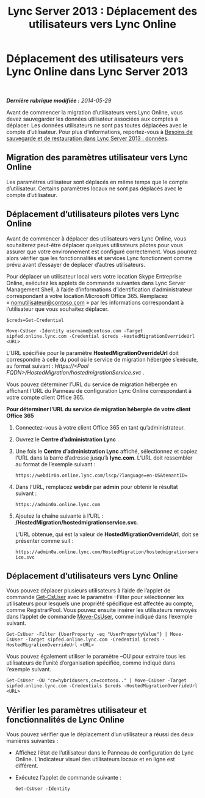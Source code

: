 ﻿---
title: 'Lync Server 2013 : Déplacement des utilisateurs vers Lync Online'
TOCTitle: Déplacement des utilisateurs vers Lync Online
ms:assetid: 6a523c86-2eac-4fa4-973a-4406872c9a7d
ms:mtpsurl: https://technet.microsoft.com/fr-fr/library/JJ204969(v=OCS.15)
ms:contentKeyID: 49297497
ms.date: 06/01/2017
mtps_version: v=OCS.15
ms.translationtype: HT
---

# Déplacement des utilisateurs vers Lync Online dans Lync Server 2013

 

_**Dernière rubrique modifiée :** 2014-05-29_

Avant de commencer la migration d’utilisateurs vers Lync Online, vous devez sauvegarder les données utilisateur associées aux comptes à déplacer. Les données utilisateurs ne sont pas toutes déplacées avec le compte d’utilisateur. Pour plus d’informations, reportez-vous à [Besoins de sauvegarde et de restauration dans Lync Server 2013 : données](lync-server-2013-backup-and-restoration-requirements-data.md).

## Migration des paramètres utilisateur vers Lync Online

Les paramètres utilisateur sont déplacés en même temps que le compte d’utilisateur. Certains paramètres locaux ne sont pas déplacés avec le compte d’utilisateur.

## Déplacement d’utilisateurs pilotes vers Lync Online

Avant de commencer à déplacer des utilisateurs vers Lync Online, vous souhaiterez peut-être déplacer quelques utilisateurs pilotes pour vous assurer que votre environnement est configuré correctement. Vous pourrez alors vérifier que les fonctionnalités et services Lync fonctionnent comme prévu avant d’essayer de déplacer d’autres utilisateurs.

Pour déplacer un utilisateur local vers votre location Skype Entreprise Online, exécutez les applets de commande suivantes dans Lync Server Management Shell, à l’aide d’informations d’identification d’administrateur correspondant à votre location Microsoft Office 365. Remplacez « nomutilisateur@contoso.com » par les informations correspondant à l’utilisateur que vous souhaitez déplacer.

    $creds=Get-Credential

    Move-CsUser -Identity username@contoso.com -Target sipfed.online.lync.com -Credential $creds -HostedMigrationOverrideUrl <URL>

L’URL spécifiée pour le paramètre **HostedMigrationOverrideUrl** doit correspondre à celle du pool où le service de migration hébergée s’exécute, au format suivant : *Https://\<Pool FQDN\>/HostedMigration/hostedmigrationService.svc* .

Vous pouvez déterminer l’URL du service de migration hébergée en affichant l’URL du Panneau de configuration Lync Online correspondant à votre compte client Office 365.

**Pour déterminer l’URL du service de migration hébergée de votre client Office 365**

1.  Connectez-vous à votre client Office 365 en tant qu’administrateur.

2.  Ouvrez le **Centre d’administration Lync** .

3.  Une fois le **Centre d’administration Lync** affiché, sélectionnez et copiez l’URL dans la barre d’adresse jusqu’à **lync.com**. L’URL doit ressembler au format de l’exemple suivant :
    
    `https://webdir0a.online.lync.com/lscp/?language=en-US&tenantID=`

4.  Dans l’URL, remplacez **webdir** par **admin** pour obtenir le résultat suivant :
    
    `https://admin0a.online.lync.com`

5.  Ajoutez la chaîne suivante à l’URL : **/HostedMigration/hostedmigrationservice.svc**.
    
    L’URL obtenue, qui est la valeur de **HostedMigrationOverrideUrl**, doit se présenter comme suit :
    
    `https://admin0a.online.lync.com/HostedMigration/hostedmigrationservice.svc`

## Déplacement d’utilisateurs vers Lync Online

Vous pouvez déplacer plusieurs utilisateurs à l’aide de l’applet de commande [Get-CsUser](https://docs.microsoft.com/en-us/powershell/module/skype/Get-CsUser) avec le paramètre –Filter pour sélectionner les utilisateurs pour lesquels une propriété spécifique est affectée au compte, comme RegistrarPool. Vous pouvez ensuite insérer les utilisateurs renvoyés dans l’applet de commande [Move-CsUser](move-csuser.md), comme indiqué dans l’exemple suivant.

    Get-CsUser -Filter {UserProperty -eq "UserPropertyValue"} | Move-CsUser -Target sipfed.online.lync.com -Credential $creds -HostedMigrationOverrideUrl <URL>

Vous pouvez également utiliser le paramètre –OU pour extraire tous les utilisateurs de l’unité d’organisation spécifiée, comme indiqué dans l’exemple suivant.

    Get-CsUser -OU "cn=hybridusers,cn=contoso.." | Move-CsUser -Target sipfed.online.lync.com -Credentials $creds -HostedMigrationOverrideUrl <URL>

## Vérifier les paramètres utilisateur et fonctionnalités de Lync Online

Vous pouvez vérifier que le déplacement d’un utilisateur a réussi des deux manières suivantes :

  - Affichez l’état de l’utilisateur dans le Panneau de configuration de Lync Online. L’indicateur visuel des utilisateurs locaux et en ligne est différent.

  - Exécutez l’applet de commande suivante :
    
        Get-CsUser -Identity

